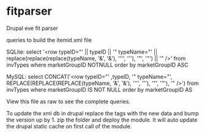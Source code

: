 fitparser
=========

Drupal eve fit parser

queries to build the itemid.xml file

SQLite:
select '<row typeID="' || typeID || '" typeName="' || replace(replace(replace(typeName, '&', '&amp;'), '''', '&apos;'), '"', '&quot;') || '" />' from invTypes where marketGroupID NOTNULL order by marketGroupID ASC
 
MySQL:
select CONCAT('<row typeID="' ,typeID, '" typeName="', REPLACE(REPLACE(REPLACE(typeName, '&', '&amp;'), '''', '&apos;'), '"', '&quot;'), '" />') from invTypes where marketGroupID IS NOT NULL order by marketGroupID AS

View this file as raw to see the complete queries.

To update the xml db in drupal replace the <row> tags with the new data and bump the version up by 1. zip the folder and deploy the module.
It will auto update the drupal static cache on first call of the module.